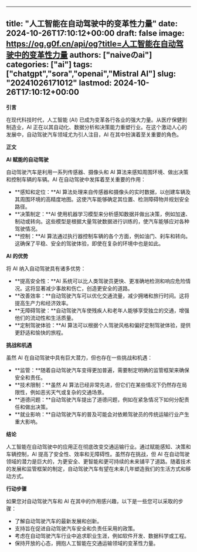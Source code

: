 
---
title: "人工智能在自动驾驶中的变革性力量"
date: 2024-10-26T17:10:12+00:00
draft: false
image: https://og.g0f.cn/api/og?title=人工智能在自动驾驶中的变革性力量
authors: ["naiveのai"]
categories: ["ai"]
tags: ["chatgpt","sora","openai","Mistral AI"]
slug: "20241026171012"
lastmod: 2024-10-26T17:10:12+00:00
---
**引言**

在现代科技时代，人工智能 (AI) 已成为变革各行各业的强大力量。从医疗保健到制造业，AI 正在以其自动化、数据分析和决策能力重塑行业。在这个激动人心的发展中，自动驾驶汽车领域尤为引人注目，AI 在其中扮演着至关重要的角色。

**正文**

**AI 赋能的自动驾驶**

自动驾驶汽车是利用一系列传感器、摄像头和 AI 算法来感知周围环境、做出决策和控制车辆的车辆。AI 在自动驾驶中发挥着至关重要的作用：

* **感知和定位：**AI 算法处理来自传感器和摄像头的实时数据，以创建车辆及其周围环境的高精度地图。这使汽车能够确定其位置、检测障碍物并规划安全路径。
* **决策制定：**AI 使用机器学习模型来分析感知数据并做出决策，例如加速、制动或转向。这些模型是根据大量驾驶数据进行训练的，使汽车能够应对各种驾驶情况。
* **控制：**AI 算法通过执行器控制车辆的各个方面，例如油门、刹车和转向。这确保了平稳、安全的驾驶体验，即使在复杂的环境中也是如此。

**AI 的优势**

将 AI 纳入自动驾驶具有诸多优势：

* **提高安全性：**AI 系统可以比人类驾驶员更快、更准确地检测和响应危险情况。这将显著减少事故和伤亡，创造更安全的道路。
* **改善效率：**自动驾驶汽车可以优化交通流量，减少拥堵和旅行时间。这将提高生产力和经济效率。
* **无障碍驾驶：**自动驾驶汽车使残疾人和老年人能够享受独立的交通，增强他们的流动性和生活质量。
* **定制驾驶体验：**AI 算法可以根据个人驾驶风格和偏好定制驾驶体验，提供更舒适和愉快的旅程。

**挑战和机遇**

虽然 AI 在自动驾驶中具有巨大潜力，但也存在一些挑战和机遇：

* **监管：**随着自动驾驶汽车变得更加普遍，需要制定明确的监管框架来确保安全和责任。
* **技术限制：**虽然 AI 算法已经非常先进，但它们在某些情况下仍然存在局限性，例如恶劣天气或复杂的交通场景。
* **道德问题：**自动驾驶汽车提出了道德问题，例如在紧急情况下如何分配责任和做出决策。
* **就业影响：**自动驾驶汽车的普及可能会对依赖驾驶员的传统运输行业产生重大影响。

**结论**

人工智能在自动驾驶中的应用正在彻底改变交通运输行业。通过赋能感知、决策和车辆控制，AI 提高了安全性、效率和无障碍性。虽然存在挑战，但 AI 在自动驾驶领域的潜力是巨大的，为更安全、更智能和更可持续的未来铺平了道路。随着技术的发展和监管框架的制定，自动驾驶汽车有望在未来几年塑造我们的生活方式和移动方式。

**行动步骤**

如果您对自动驾驶汽车和 AI 在其中的作用感兴趣，以下是一些您可以采取的步骤：

* 了解自动驾驶汽车的最新发展和创新。
* 支持旨在促进自动驾驶汽车安全和负责任采用的政策。
* 考虑在自动驾驶汽车行业中追求职业生涯，例如软件开发、数据科学或工程。
* 保持开放的心态，拥抱人工智能在交通运输领域的变革性力量。